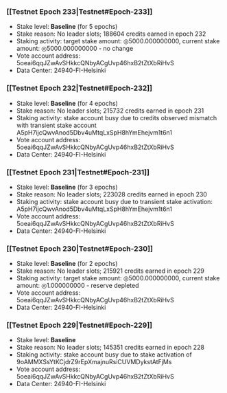 ### [[Testnet Epoch 233|Testnet#Epoch-233]]
* Stake level: **Baseline** (for 5 epochs)
* Stake reason: No leader slots; 188604 credits earned in epoch 232
* Staking activity: target stake amount: ◎5000.000000000, current stake amount: ◎5000.000000000 - no change
* Vote account address: 5oeai6qqJZwAvSHkkcQNbyACgUvp46hxB2tZtXbRiHvS
* Data Center: 24940-FI-Helsinki
### [[Testnet Epoch 232|Testnet#Epoch-232]]
* Stake level: **Baseline** (for 4 epochs)
* Stake reason: No leader slots; 215732 credits earned in epoch 231
* Staking activity: stake account busy due to credits observed mismatch with transient stake account A5pH7ijcQwvAnod5Dbv4uMtqLxSpH8hYmEhejvm1t6n1
* Vote account address: 5oeai6qqJZwAvSHkkcQNbyACgUvp46hxB2tZtXbRiHvS
* Data Center: 24940-FI-Helsinki
### [[Testnet Epoch 231|Testnet#Epoch-231]]
* Stake level: **Baseline** (for 3 epochs)
* Stake reason: No leader slots; 223028 credits earned in epoch 230
* Staking activity: stake account busy due to transient stake activation: A5pH7ijcQwvAnod5Dbv4uMtqLxSpH8hYmEhejvm1t6n1
* Vote account address: 5oeai6qqJZwAvSHkkcQNbyACgUvp46hxB2tZtXbRiHvS
* Data Center: 24940-FI-Helsinki
### [[Testnet Epoch 230|Testnet#Epoch-230]]
* Stake level: **Baseline** (for 2 epochs)
* Stake reason: No leader slots; 215921 credits earned in epoch 229
* Staking activity: target stake amount: ◎5000.000000000, current stake amount: ◎1.000000000 - reserve depleted
* Vote account address: 5oeai6qqJZwAvSHkkcQNbyACgUvp46hxB2tZtXbRiHvS
* Data Center: 24940-FI-Helsinki
### [[Testnet Epoch 229|Testnet#Epoch-229]]
* Stake level: **Baseline**
* Stake reason: No leader slots; 145351 credits earned in epoch 228
* Staking activity: stake account busy due to stake activation of 9oAMMXSsYtKCjdrZ9rEpXmajnuRsiCUVMDykstAtFjMs
* Vote account address: 5oeai6qqJZwAvSHkkcQNbyACgUvp46hxB2tZtXbRiHvS
* Data Center: 24940-FI-Helsinki